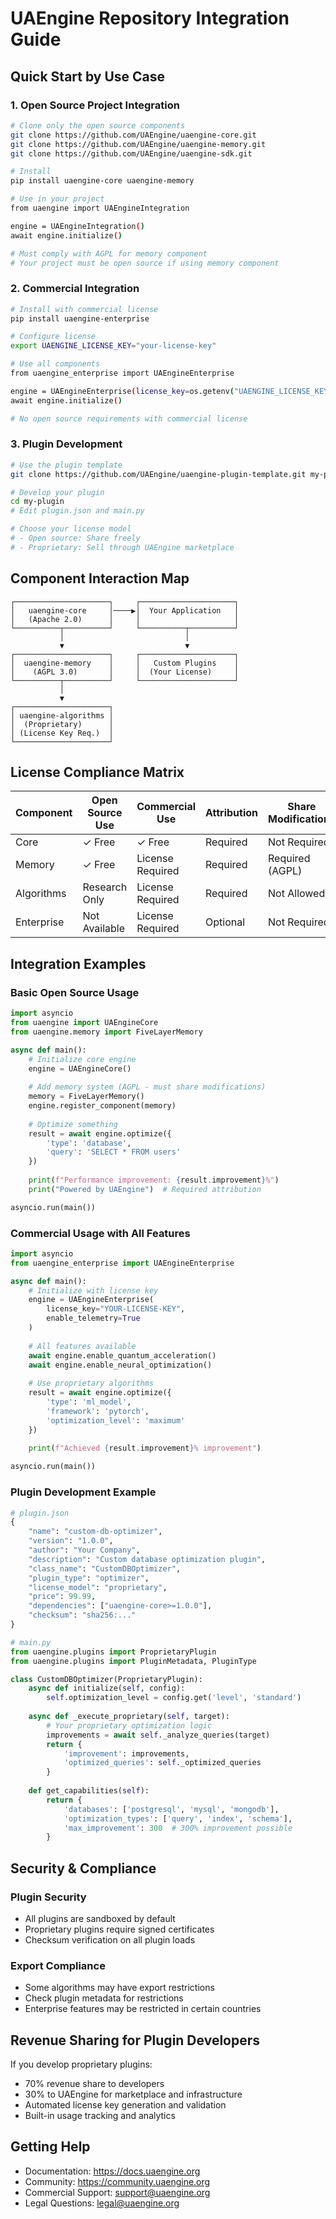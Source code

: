 # UAEngine Repository Integration Guide

## Quick Start by Use Case

### 1. Open Source Project Integration

```bash
# Clone only the open source components
git clone https://github.com/UAEngine/uaengine-core.git
git clone https://github.com/UAEngine/uaengine-memory.git
git clone https://github.com/UAEngine/uaengine-sdk.git

# Install
pip install uaengine-core uaengine-memory

# Use in your project
from uaengine import UAEngineIntegration

engine = UAEngineIntegration()
await engine.initialize()

# Must comply with AGPL for memory component
# Your project must be open source if using memory component
```

### 2. Commercial Integration

```bash
# Install with commercial license
pip install uaengine-enterprise

# Configure license
export UAENGINE_LICENSE_KEY="your-license-key"

# Use all components
from uaengine_enterprise import UAEngineEnterprise

engine = UAEngineEnterprise(license_key=os.getenv("UAENGINE_LICENSE_KEY"))
await engine.initialize()

# No open source requirements with commercial license
```

### 3. Plugin Development

```bash
# Use the plugin template
git clone https://github.com/UAEngine/uaengine-plugin-template.git my-plugin

# Develop your plugin
cd my-plugin
# Edit plugin.json and main.py

# Choose your license model
# - Open source: Share freely
# - Proprietary: Sell through UAEngine marketplace
```

## Component Interaction Map

```
┌─────────────────────┐     ┌─────────────────────┐
│   uaengine-core     │────▶│  Your Application   │
│   (Apache 2.0)      │     │                     │
└──────────┬──────────┘     └──────────┬──────────┘
           │                           │
           ▼                           ▼
┌─────────────────────┐     ┌─────────────────────┐
│  uaengine-memory    │     │   Custom Plugins    │
│    (AGPL 3.0)       │     │  (Your License)     │
└──────────┬──────────┘     └─────────────────────┘
           │
           ▼
┌─────────────────────┐
│ uaengine-algorithms │
│  (Proprietary)      │
│ (License Key Req.)  │
└─────────────────────┘
```

## License Compliance Matrix

| Component | Open Source Use | Commercial Use | Attribution | Share Modifications |
|-----------|-----------------|----------------|-------------|-------------------|
| Core | ✓ Free | ✓ Free | Required | Not Required |
| Memory | ✓ Free | License Required | Required | Required (AGPL) |
| Algorithms | Research Only | License Required | Required | Not Allowed |
| Enterprise | Not Available | License Required | Optional | Not Required |

## Integration Examples

### Basic Open Source Usage

```python
import asyncio
from uaengine import UAEngineCore
from uaengine.memory import FiveLayerMemory

async def main():
    # Initialize core engine
    engine = UAEngineCore()
    
    # Add memory system (AGPL - must share modifications)
    memory = FiveLayerMemory()
    engine.register_component(memory)
    
    # Optimize something
    result = await engine.optimize({
        'type': 'database',
        'query': 'SELECT * FROM users'
    })
    
    print(f"Performance improvement: {result.improvement}%")
    print("Powered by UAEngine")  # Required attribution

asyncio.run(main())
```

### Commercial Usage with All Features

```python
import asyncio
from uaengine_enterprise import UAEngineEnterprise

async def main():
    # Initialize with license key
    engine = UAEngineEnterprise(
        license_key="YOUR-LICENSE-KEY",
        enable_telemetry=True
    )
    
    # All features available
    await engine.enable_quantum_acceleration()
    await engine.enable_neural_optimization()
    
    # Use proprietary algorithms
    result = await engine.optimize({
        'type': 'ml_model',
        'framework': 'pytorch',
        'optimization_level': 'maximum'
    })
    
    print(f"Achieved {result.improvement}% improvement")

asyncio.run(main())
```

### Plugin Development Example

```python
# plugin.json
{
    "name": "custom-db-optimizer",
    "version": "1.0.0",
    "author": "Your Company",
    "description": "Custom database optimization plugin",
    "class_name": "CustomDBOptimizer",
    "plugin_type": "optimizer",
    "license_model": "proprietary",
    "price": 99.99,
    "dependencies": ["uaengine-core>=1.0.0"],
    "checksum": "sha256:..."
}

# main.py
from uaengine.plugins import ProprietaryPlugin
from uaengine.plugins import PluginMetadata, PluginType

class CustomDBOptimizer(ProprietaryPlugin):
    async def initialize(self, config):
        self.optimization_level = config.get('level', 'standard')
    
    async def _execute_proprietary(self, target):
        # Your proprietary optimization logic
        improvements = await self._analyze_queries(target)
        return {
            'improvement': improvements,
            'optimized_queries': self._optimized_queries
        }
    
    def get_capabilities(self):
        return {
            'databases': ['postgresql', 'mysql', 'mongodb'],
            'optimization_types': ['query', 'index', 'schema'],
            'max_improvement': 300  # 300% improvement possible
        }
```

## Security & Compliance

### Plugin Security
- All plugins are sandboxed by default
- Proprietary plugins require signed certificates
- Checksum verification on all plugin loads

### Export Compliance
- Some algorithms may have export restrictions
- Check plugin metadata for restrictions
- Enterprise features may be restricted in certain countries

## Revenue Sharing for Plugin Developers

If you develop proprietary plugins:
- 70% revenue share to developers
- 30% to UAEngine for marketplace and infrastructure
- Automated license key generation and validation
- Built-in usage tracking and analytics

## Getting Help

- Documentation: https://docs.uaengine.org
- Community: https://community.uaengine.org
- Commercial Support: support@uaengine.org
- Legal Questions: legal@uaengine.org

